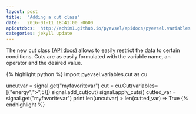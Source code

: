 ```yaml
---
layout: post
title:  "Adding a cut class"
date:   2016-01-11 18:41:00 -0600
apicutdocs: 'http://achim1.github.io/pyevsel/apidocs/pyevsel.variables.html#module-pyevsel.variables.cut'
categories: jekyll update
---
```


The new cut class ([API docs][the_link]) allows to easily restrict the data to certain conditions. Cuts are as easily formulated
with the variable name, an operator and the desired value.

{% highlight python %}
import pyevsel.variables.cut as cu

uncutvar =  signal.get("myfavoritevar")
cut = cu.Cut(variables=[("energy",">",5)])
signal.add_cut(cut)
signal.apply_cuts()
cutted_var = signal.get("myfavoritevar")
print len(uncutvar) > len(cutted_var)
=> True
{% endhighlight %}

[the_link]: {{page.apicutdocs}}


